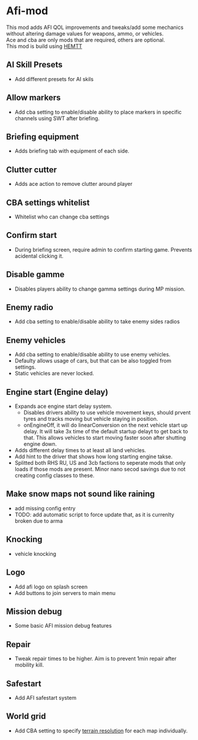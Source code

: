 # Afi-mod

This mod adds AFI QOL improvements and tweaks/add some mechanics without altering damage values for weapons, ammo, or vehicles.  
Ace and cba are only mods that are required, others are optional.  
This mod is build using [HEMTT](https://github.com/BrettMayson/HEMTT)

## AI Skill Presets
- Add different presets for AI skils

## Allow markers
- Add cba setting to enable/disable ability to place markers in specific channels using SWT after briefing.

## Briefing equipment
- Adds briefing tab with equipment of each side.

## Clutter cutter
- Adds ace action to remove clutter around player

## CBA settings whitelist
-  Whitelist who can change cba settings
  
## Confirm start
- During briefing screen, require admin to confirm starting game. Prevents acidental clicking it.

## Disable gamme
- Disables players ability to change gamma settings during MP mission.

## Enemy radio
-  Add cba setting to enable/disable ability to take enemy sides radios

## Enemy vehicles
-  Add cba setting to enable/disable ability to use enemy vehicles.
-  Defaulty allows usage of cars, but that can be also toggled from settings.
-  Static vehicles are never locked.

## Engine start (Engine delay) 
- Expands ace engine start delay system.
  - Disables drivers ability to use vehicle movement keys, should prvent tyres and tracks moving but vehicle staying in position.
  - onEngineOff, it will do linearConversion on the next vehicle start up delay. It will take 3x time of the default startup delayt to get back to that. This allows vehicles to start moving faster soon after shutting engine down. 
- Adds different delay times to at least all land vehicles.
- Add hint to the driver that shows how long starting engine takse.
- Splitted both RHS RU, US and 3cb factions to seperate mods that only loads if those mods are present. Minor nano secod savings due to not creating config classes to these.

## Make snow maps not sound like raining
- add missing config entry
- TODO: add automatic script to force update that, as it is currenlty broken due to arma

## Knocking
- vehicle knocking

## Logo
- Add afi logo on splash screen
- Add buttons to join servers to main menu

## Mission debug
- Some basic AFI mission debug features 

## Repair
- Tweak repair times to be higher. Aim is to prevent 1min repair after mobility kill.

## Safestart
- Add AFI safestart system

## World grid
-  Add CBA setting to specify  [terrain resolution](https://community.bistudio.com/wiki/setTerrainGrid) for each map individually.
